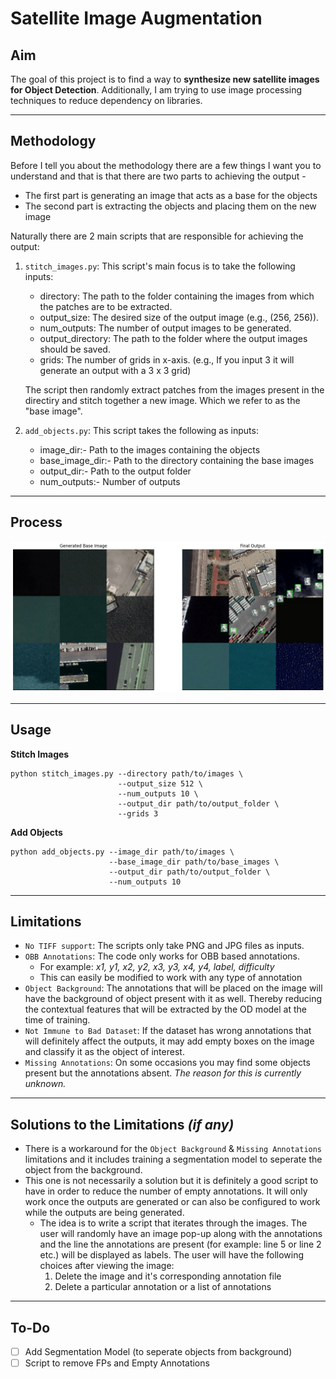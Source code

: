 # __Satellite Image Augmentation__

## __Aim__

The goal of this project is to find a way to __synthesize new satellite images for Object Detection__. Additionally, I am trying to use image processing techniques to reduce dependency on libraries. 

---
## __Methodology__

Before I tell you about the methodology there are a few things I want you to understand and that is that there are two parts to achieving the output -

- The first part is generating an image that acts as a base for the objects 
- The second part is extracting the objects and placing them on the new image

Naturally there are 2 main scripts that are responsible for achieving the output:

1. `stitch_images.py`: This script's main focus is to take the following inputs:
    - directory: The path to the folder containing the images from which the patches are to be extracted.
    - output_size: The desired size of the output image (e.g., (256, 256)).
    - num_outputs: The number of output images to be generated.
    - output_directory: The path to the folder where the output images should be saved.
    - grids: The number of grids in x-axis. (e.g., If you input 3 it will generate an output with a 3 x 3 grid)

    The script then randomly extract patches from the images present in the directiry and stitch together a new image. Which we refer to as the "base image".

2. `add_objects.py`: This script takes the following as inputs:
    - image_dir:- Path to the images containing the objects
    - base_image_dir:- Path to the directory containing the base images
    - output_dir:- Path to the output folder 
    - num_outputs:- Number of outputs
---
## __Process__
![Process](misc/output.png)

---
## __Usage__

__Stitch Images__

```
python stitch_images.py --directory path/to/images \
                        --output_size 512 \
                        --num_outputs 10 \
                        --output_dir path/to/output_folder \
                        --grids 3
```

__Add Objects__

```
python add_objects.py --image_dir path/to/images \
                      --base_image_dir path/to/base_images \
                      --output_dir path/to/output_folder \
                      --num_outputs 10
```

---
## __Limitations__

- `No TIFF support`: The scripts only take PNG and JPG files as inputs. 
- `OBB Annotations`: The code only works for OBB based annotations.
    - For example: _x1, y1, x2, y2, x3, y3, x4, y4, label, difficulty_
    - This can easily be modified to work with any type of annotation
- `Object Background`: The annotations that will be placed on the image will have the background of object present with it as well. Thereby reducing the contextual features that will be extracted by the OD model at the time of training.
- `Not Immune to Bad Dataset`: If the dataset has wrong annotations that will definitely affect the outputs, it may add empty boxes on the image and classify it as the object of interest.
- `Missing Annotations`: On some occasions you may find some objects present but the annotations absent. _The reason for this is currently unknown._

---
## __Solutions to the Limitations__ _(if any)_

- There is a workaround for the `Object Background` & `Missing Annotations` limitations and it includes training a segmentation model to seperate the object from the background.
- This one is not necessarily a solution but it is definitely a good script to have in order to reduce the number of empty annotations. It will only work once the outputs are generated or can also be configured to work while the outputs are being generated. 
    - The idea is to write a script that iterates through the images. The user will randomly have an image pop-up along with the annotations and the line the annotations are present (for example: line 5 or line 2 etc.) will be displayed as labels. The user will have the following choices after viewing the image:
        1. Delete the image and it's corresponding annotation file
        2. Delete a particular annotation or a list of annotations

---
## __To-Do__

- [ ] Add Segmentation Model (to seperate objects from background)
- [ ] Script to remove FPs and Empty Annotations
